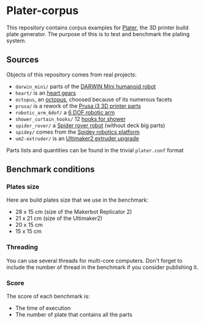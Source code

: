 # Plater-corpus

This repository contains corpus examples for [Plater](https://github.com/RobotsWar/Plater),
the 3D printer build plate generator. The purpose of this is to test and benchmark the plating
system.

## Sources

Objects of this repository comes from real projects:

* `darwin_mini/` parts of the [DARWIN Mini humanoid robot](http://www.thingiverse.com/thing:323906)
* `heart/` is an [heart gears](http://www.thingiverse.com/thing:249341)
* `octopus`, an [octopus](http://www.thingiverse.com/thing:27053/), choosed because of its numerous facets
* `prusa/` is a rework of the [Prusa i3 3D printer parts](http://www.thingiverse.com/thing:119616)
* `robotic_arm_6dof/` a [6 DOF robotic arm](http://www.thingiverse.com/thing:30163)
* `shower_curtain_hooks/` 12 [hooks for shower](http://www.thingiverse.com/thing:238167)
* `spider_rover/` a [Spider rover robot](https://www.youmagine.com/designs/spider-rover) (without deck big parts)
* `spidey/` comes from the [Spidey robotics platform](https://github.com/RobotsWar/Spidey)
* `um2-extruder/` is an [Ultimaker2 extruder upgrade](https://www.youmagine.com/designs/extruder-um2-version-2)

Parts lists and quantities can be found in the trivial `plater.conf` format

## Benchmark conditions

### Plates size

Here are build plates size that we use in the benchmark:

* 28 x 15 cm (size of the Makerbot Replicator 2)
* 21 x 21 cm (size of the Ultimaker2)
* 20 x 15 cm 
* 15 x 15 cm

### Threading

You can use several threads for multi-core computers. Don't forget to include the number of thread
in the benchmark if you consider publishing it.

### Score

The score of each benchmark is:

* The time of execution
* The number of plate that contains all the parts
